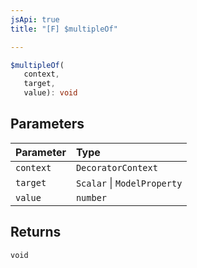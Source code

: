 ```yaml
---
jsApi: true
title: "[F] $multipleOf"

---
```

```ts
$multipleOf(
   context, 
   target, 
   value): void
```

## Parameters

| Parameter | Type |
| :------ | :------ |
| `context` | `DecoratorContext` |
| `target` | `Scalar` \| `ModelProperty` |
| `value` | `number` |

## Returns

`void`
